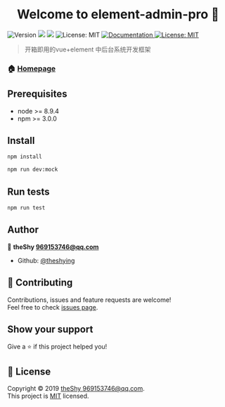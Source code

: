 <h1 align="center">Welcome to element-admin-pro 👋</h1>
<p>
  <img alt="Version" src="https://img.shields.io/badge/version-0.0.1-blue.svg?cacheSeconds=2592000" />
  <img src="https://img.shields.io/badge/node-%3E%3D%208.9.4-blue.svg" />
  <img src="https://img.shields.io/badge/npm-%3E%3D%203.0.0-blue.svg" />
  <img alt="License: MIT" src="https://travis-ci.org/theshying/element-admin-pro.svg?branch=master" />
  <a href="https://github.com/theshying/element-admin-pro#readme" target="_blank">
    <img alt="Documentation" src="https://img.shields.io/badge/documentation-yes-brightgreen.svg" />
  </a>
  <a href="https://github.com/theshying/element-admin-pro/blob/master/LICENSE" target="_blank">
    <img alt="License: MIT" src="https://img.shields.io/badge/License-MIT-yellow.svg" />
  </a>
  
</p>

> 开箱即用的vue+element 中后台系统开发框架

### 🏠 [Homepage](https://github.com/theshying/element-admin-pro#readme)

## Prerequisites

- node >= 8.9.4
- npm >= 3.0.0

## Install

```sh
npm install

npm run dev:mock

```

## Run tests

```sh
npm run test
```

## Author

👤 **theShy <969153746@qq.com>**

* Github: [@theshying](https://github.com/theshying)

## 🤝 Contributing

Contributions, issues and feature requests are welcome!<br />Feel free to check [issues page](https://github.com/theshying/element-admin-pro/issues).

## Show your support

Give a ⭐️ if this project helped you!

## 📝 License

Copyright © 2019 [theShy <969153746@qq.com>](https://github.com/theShy).<br />
This project is [MIT](https://github.com/theshying/element-admin-pro/blob/master/LICENSE) licensed.
